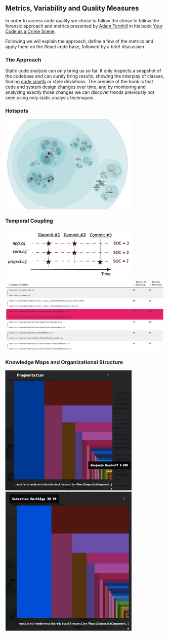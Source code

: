 ## Metrics, Variability and Quality Measures

In order to access code quality we chose to follow the chose to follow the forensic approach and metrics presented by [Adam Tornhill](http://adamtornhill.com/) in his book [Your Code as a Crime Scene](https://pragprog.com/book/atcrime/code-as-a-crime-scene). 

Following we will explain the approach, define a few of the metrics and apply them on the React code base, followed by a brief discussion. 

### The Approach

Static code analysis can only bring us so far. It only inspects a snapshot of the codebase and can surely bring results, showing the interplay of classes, finding [code smells](https://sourcemaking.com/refactoring/smells) or style deviations. The premise of the book is that code and system design changes over time, and by monitoring and analyzing exactly those changes we can discover trends previously not seen using only static analysis techniques.

### Hotspots

<img src="images/react-hotspot.png" alt="Hotspots map" width="400">



### Temporal Coupling

<img src="images/temporal-coupling.jpg" alt="Temporal Coupling Explanation" width="400">

<img src="images/temporal-coupling.png" alt="Temporal Coupling React" width="800">

### Knowledge Maps and Organizational Structure


<img src="images/owner-high.png" alt="High ownership" width="400">
<img src="images/owner-low.png" alt="Low ownership" width="400">
